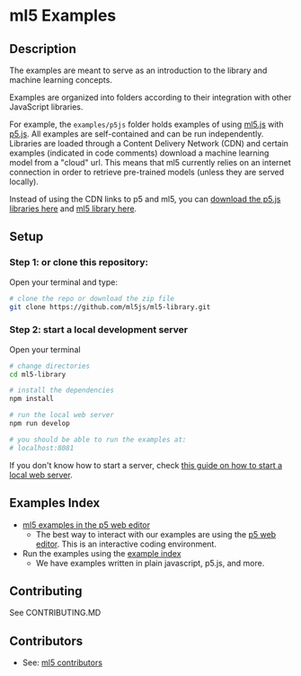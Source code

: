 # ml5 Examples

## Description

The examples are meant to serve as an introduction to the library and machine learning concepts.

Examples are organized into folders according to their integration with other JavaScript libraries.

For example, the `examples/p5js` folder holds examples of using [ml5.js](https://github.com/ml5js/ml5-library) with [p5.js](https://p5js.org/). All examples are self-contained and can be run independently. Libraries are loaded through a Content Delivery Network (CDN) and certain examples (indicated in code comments) download a machine learning model from a "cloud" url. This means that ml5 currently relies on an internet connection in order to retrieve pre-trained models (unless they are served locally). 

Instead of using the CDN links to p5 and ml5, you can [download the p5.js libraries here](https://github.com/processing/p5.js/releases) and [ml5 library here](https://github.com/ml5js/ml5-library/releases).

## Setup

### Step 1: or clone this repository:

Open your terminal and type:

```sh
# clone the repo or download the zip file
git clone https://github.com/ml5js/ml5-library.git
```

### Step 2: start a local development server
Open your terminal

```sh
# change directories
cd ml5-library

# install the dependencies
npm install

# run the local web server
npm run develop

# you should be able to run the examples at: 
# localhost:8081

```

If you don't know how to start a server, check [this guide on how to start a local web server](https://learn.ml5js.org/docs/#/tutorials/local-web-server?id=running-a-local-web-server).


## Examples Index

* [ml5 examples in the p5 web editor](https://editor.p5js.org/ml5/sketches)
  * The best way to interact with our examples are using the [p5 web editor](https://editor.p5js.org/ml5/sketches). This is an interactive coding environment.
* Run the examples using the [example index](https://examples.ml5js.org/)
  * We have examples written in plain javascript, p5.js, and more.


## Contributing

See CONTRIBUTING.MD

## Contributors

* See: [ml5 contributors](https://github.com/ml5js/ml5-library#contributors)